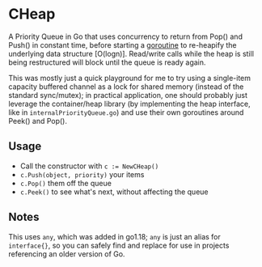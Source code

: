 # CHeap

A Priority Queue in Go that uses concurrency to return from Pop() and Push() in constant time, before starting a [goroutine](https://go.dev/tour/concurrency/1) to re-heapify the underlying data structure [O(logn)]. Read/write calls while the heap is still being restructured will block until the queue is ready again.

This was mostly just a quick playground for me to try using a single-item capacity buffered channel as a lock for shared memory (instead of the standard sync/mutex); in practical application, one should probably just leverage the container/heap library (by implementing the heap interface, like in `internalPriorityQueue.go`) and use their own goroutines around Peek() and Pop().

## Usage

- Call the constructor with `c := NewCHeap()`
- `c.Push(object, priority)` your items
- `c.Pop()` them off the queue
- `c.Peek()` to see what's next, without affecting the queue

## Notes

This uses `any`, which was added in go1.18; `any` is just an alias for `interface{}`, so you can safely find and replace for use in projects referencing an older version of Go.

